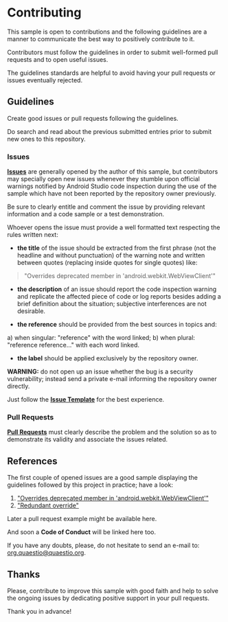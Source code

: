 # Contributing

This sample is open to contributions and the following guidelines are a manner to communicate the best way to positively contribute to it.

Contributors must follow the guidelines in order to submit well-formed pull requests and to open useful issues.

The guidelines standards are helpful to avoid having your pull requests or issues eventually rejected.

## Guidelines

Create good issues or pull requests following the guidelines.

Do search and read about the previous submitted entries prior to submit new ones to this repository.

### Issues

[**Issues**](https://github.com/QuaestioOrg/kotlin-converted-webview/issues) are generally opened by the author of this sample, but contributors may specially open new issues whenever they stumble upon official warnings notified by Android Studio code inspection during the use of the sample which have not been reported by the repository owner previously.

Be sure to clearly entitle and comment the issue by providing relevant information and a code sample or a test demonstration.

Whoever opens the issue must provide a well formatted text respecting the rules written next: 

* **the title** of the issue should be extracted from the first phrase (not the headline and without punctuation) of the warning note and written between quotes (replacing inside quotes for single quotes) like:
>"Overrides deprecated member in 'android.webkit.WebViewClient'"

* **the description** of an issue should report the code inspection warning and replicate the affected piece of code or log reports besides adding a brief definition about the situation; subjective interferences are not desirable. 

* **the reference** should be provided from the best sources in topics and:

a) when singular: "reference" with the word linked;
b) when plural: "reference reference..." with each word linked.  

* **the label** should be applied exclusively by the repository owner.

**WARNING:** do not open up an issue whether the bug is a security vulnerability; instead send a private e-mail informing the repository owner directly.

Just follow the [**Issue Template**](/ISSUE_TEMPLATE.md) for the best experience.

### Pull Requests

[**Pull Requests**](https://github.com/QuaestioOrg/kotlin-converted-webview/pulls) must clearly describe the problem and the solution so as to demonstrate its validity and associate the issues related.

## References

The first couple of opened issues are a good sample displaying the guidelines followed by this project in practice; have a look:
1. ["Overrides deprecated member in 'android.webkit.WebViewClient'"](https://github.com/QuaestioOrg/kotlin-converted-webview/issues/1)
2. ["Redundant override"](https://github.com/QuaestioOrg/kotlin-converted-webview/issues/2)

Later a pull request example might be available here.

And soon a **Code of Conduct** will be linked here too.

If you have any doubts, please, do not hesitate to send an e-mail to: org.quaestio@quaestio.org.

## Thanks

Please, contribute to improve this sample with good faith and help to solve the ongoing issues by dedicating positive support in your pull requests.

Thank you in advance!
